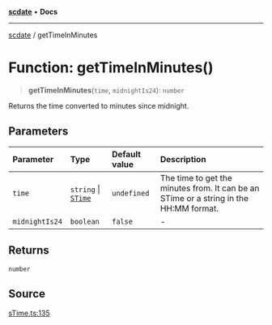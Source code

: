 [**scdate**](../README.md) • **Docs**

---

[scdate](../README.md) / getTimeInMinutes

# Function: getTimeInMinutes()

> **getTimeInMinutes**(`time`, `midnightIs24`): `number`

Returns the time converted to minutes since midnight.

## Parameters

| Parameter      | Type                                       | Default value | Description                                                                           |
| :------------- | :----------------------------------------- | :------------ | :------------------------------------------------------------------------------------ |
| `time`         | `string` \| [`STime`](../classes/STime.md) | `undefined`   | The time to get the minutes from. It can be an STime or a string in the HH:MM format. |
| `midnightIs24` | `boolean`                                  | `false`       | -                                                                                     |

## Returns

`number`

## Source

[sTime.ts:135](https://github.com/ericvera/scdate/blob/main/src/sTime.ts#L135)
